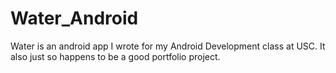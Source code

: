 # Water_Android
Water is an android app I wrote for my Android Development class at USC. It also just so happens to be a good portfolio project.
